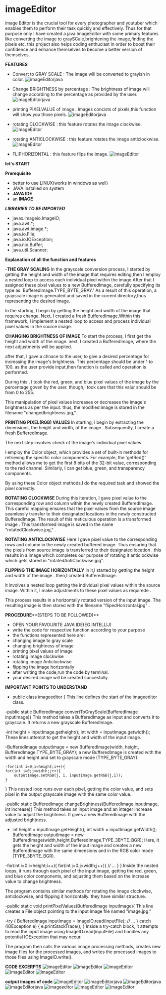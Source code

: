 # imageEditor
image Editor is the crucial tool for  every photographer and youtuber which enables them to perform their task quickly and effectively.
     Thus for that purpose only I have created a java ImageEditor with some primary features like converting the image to graySCale,brightening the image,finding the pixels etc.
     this project also helps coding enthuciast in order to boost their confidence and enhance themselves to become a better version of themselves.

**FEATURES**
- Convert to GRAY SCALE : The image will be converted to grayish in color.
![imageEditorjava](grayScaleImage.jpg)

- Change BRIGHTNESS by percentage : The brightness of image will change according to the percentage as provided by the user.
![imageEditorjava](changedBrightnessImage.jpg)

- printing PIXELVALUE of image : Images concists of pixels,this function will show you those pixels.
![imageEditorjava](pixels.jpg)
  
- rotating CLOCKWISE : this feature rotates the image clockwise.
![imageEditor](rotatedClockwise.jpg)
  
- rotating ANTICLOCKWISE : this feature rotates the image anticlockwise.
 ![imageEditor](rotatedAntiClockwise.jpg)
  
- FLIPHORIZONTAL : this feature flips the image.
  ![imageEditor](flipedHorizontal.jpg)


**let's START**

**Prerequisite**
- better to use LINUX(works in windows as well)
-  JAVA installed on system
-  **JAVA IDE**
-  an **IMAGE**

**_LIBRARIES TO BE IMPORTED_**
- javax.imageio.ImageIO;
- java.awt.*;
- java.awt.image.*;
- java.io.File;
- java.io.IOException;
- java.nio.Buffer;
- java.util.Scanner;

**Explanation of all the function and features**

-**THE GRAY SCALING**
In the grayscale conversion process, I started by getting the height and width of the image that requires editing,then I employ a nested loop to access each individual pixel within the image.After that I assigned these pixel values to a new BufferedImage, carefully specifying its type as 'BufferedImage.TYPE_BYTE_GRAY.' As a result of this operation, a grayscale image is generated and saved in the current directory,thus representing the desired image.

In the starting, I begin by getting the height and width of the image that requires change. Next, I created a fresh BufferedImage,Within this framework, I implement a nested loop to access and process individual pixel values in the source image.

**CHANGING BRIGHTNESS OF IMAGE**
To start the process, I first get the height and width of the image. next, I created a BufferedImage,  where the next adjustments will be applied.

after that, I gave a chnace to the user,  to give a desired percentage for increasing the image's brightness. This percentage should be under 1 to 100. as the user provide input,then function is called and operation is performed.

During this , I took the red, green, and blue pixel values of the image by the percentage goven by the user. though,I took care that this valur should be from 0 to 255.

This manipulation of pixel values  increases or decreases the image's brightness as per the  input. thus, the modified image is stored  in the filename "changedbrightness.jpg,".

**PRINTING PIXEL(RGB) VALUES**
In starting, I begin by extracting the dimensions, the height and width, of the image . Subsequently, I create a fresh BufferedImage.

The next step involves check of the image's individual pixel values.

I employ the Color object, which provides a set of built-in methods for retrieving the specific color components. For example, the 'getRed()' method allows me to get the first 8 bits of the 32-bit value, corresponding to the red channel. Similarly, I can get  blue, green, and transparency components.

By using these Color object methods,I do the required task and showed the pixel correctly.

**ROTATING CLOCKWISE**
During this iteration, I gave  pixel value to the corresponding row and column within the newly created BufferedImage. This careful mapping ensures that the pixel values from the source image seamlessly transfer to their designated locations in the newly constructed BufferedImage. The result of this meticulous operation is a transformed image . This transformed image is  saved  in the name "rotatedClockwise.jpg," .

**ROTATING ANTICLOCKWISE**
Here I gave pixel value to the corresponding rows and column in the newly created buffered image.
Thus ensuring that the pixels from source image is transferred to their designated location .
this results in a image which completes our purpose of rotating it anticlockwise which gets stored in "rotatedAntiClockwise.jpg".

**FLIPPING THE IMAGE HORIZONTALLY**
in it,I started by getting the height and width of the image . then,I created BufferedImage.

it involves a nested loop getting the individual pixel values within the source image. Within it, I make adjustments to these pixel values as requirede .

This process results in a horizontally rotated version of the input image. The resulting image is then stored with the filename "flipedHorizontal.jpg" .

**PROCEDURE****(STEPS TO BE FOLLOWED)**
- OPEN YOUR FAVOURITE JAVA IDE(EG.INTELLIJ)
- write the code for respective function according to your purpose
- the functions represented  here are:
- changing image to gray scale
- changing brightness of image
- printing pixel values of image
- rotating image clockwise
- rotating image Anticlockwise
- flipping the image horizontally
- after writing the code,run the code by terminal.
- your desired image will be created succesfully.

 **IMPORTANT POINTS TO UNDERSTAND**
 - public class imageeditor {
 This line defines the start of the imageeditor class.

-public static BufferedImage convertToGrayScale(BufferedImage inputImage){
This method takes a BufferedImage as input and converts it to grayscale. It returns a new grayscale BufferedImage.

-int height = inputImage.getheight();
int width = inputImage.getwidth();
These lines attempt to get the height and width of the input image.

-BufferedImage outputImage = new BufferedImage(width, height,
    BufferedImage.TYPE_BYTE_GRAY);
     a new BufferedImage is created with the width and height and set to grayscale mode (TYPE_BYTE_GRAY).

    -for(int i=0;i<height;i++){
    for(int j=0;j<width;j++){
        outputImage.setRGB(j, i, inputImage.getRGB(j,i));
    }
}
This nested loop runs over each pixel, getting the color value, and sets  pixel in the output grayscale image with the same color value.

-public static BufferedImage changeBrightness(BufferedImage inputImage, int increase){
This method takes an input image and an integer increase value to adjust the brightness. It gives a new BufferedImage with the adjusted brightness.


- int height = inputImage.getHeight();
int width = inputImage.getWidth();
BufferedImage outputImage = new BufferedImage(width,height,BufferedImage.TYPE_3BYTE_BGR);
Here, it gets the height and width of the input image and creates a new BufferedImage with the same dimensions and in the RGB color mode (TYPE_3BYTE_BGR).

-for(int i=0;i<height;i++){
    for(int j=0;j<width;j++){
        // ...
    }
}
Inside the nested loops, it runs through each pixel of the input image, getting the red, green, and blue color components, and adjusting them based on the  increase value to change brightness.

The program contains similar methods for rotating the image clockwise, anticlockwise, and flipping it horizontally. they have similar structure.

-public static void printPixelValues(BufferedImage inputImage){
This line creates a File object pointing to the input image file named "image.jpg."

-try {
    BufferedImage inputImage = ImageIO.read(inputFile);
    // ...
} catch (IOException e) {
    e.printStackTrace();
}
Inside a try-catch block, it attempts to read the input image using ImageIO.read(inputFile) and handles any potential IOException that may occur.

The program then calls the various image processing methods, creates new image files for the processed images, and writes the processed images to those files using ImageIO.write(). 

  **CODE EXCERPTS**
  ![imageEditor](imageEditor1.png)
  ![imageEditor](imageEditor2.png)
  ![imageEditor](imageEditor3.png)
  ![imageEditor](imageEditor4.png)
  ![imageEditor](imageEditor5.png)

  **output images of code**
  ![imageEditor](imageEditorOutput1.png)
  ![imageEditorjava](grayScaleImage.jpg)
  ![imageEditorjava](changeBrightnessImage.jpg)
  ![imageEditorjava](pixels.jpg)
  ![imageeditor](rotatedClockwise.jpg)
  ![imageEditor](rotatedAntiClockwise.jpg)
  ![imageEditor](flipedHorizontal.jpg)
